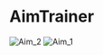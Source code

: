 # AimTrainer

![Aim_2](https://github.com/SirMaxWell/AimTrainer/assets/50089794/89a8925a-f278-4428-ac3a-d9e9ec57f123)
![Aim_1](https://github.com/SirMaxWell/AimTrainer/assets/50089794/462c513b-80c9-4dc0-95ba-54b6277db8b9)

